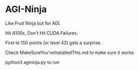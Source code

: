 # AGI-Ninja
Like Fruit Ninja but for AGI. 

Hit A100s, Don't Hit CUDA Failures.  

First to 150 points (or level 42) gets a surprise. 

Check MakeSureYou'veInstalledThis.md to make sure it works 

python3 agininja.py to run
